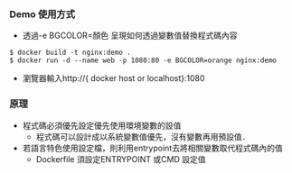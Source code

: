 ### Demo 使用方式
- 透過-e BGCOLOR=顏色 呈現如何透過變數值替換程式碼內容
```
$ docker build -t nginx:demo .
$ docker run -d --name web -p 1080:80 -e BGCOLOR=orange nginx:demo
```
- 瀏覽器輸入http://{ docker host or localhost}:1080

### 原理 
- 程式碼必須優先設定優先使用環境變數的設值
  - 程式碼可以設計成以系統變數值優先，沒有變數再用預設值．
- 若語言特色使用設定檔，則利用entrypoint去將相關變數取代程式碼內的值
  - Dockerfile 須設定ENTRYPOINT 或CMD 設定值




